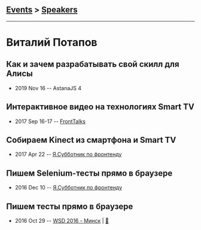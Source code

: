 ## [Events](../README.md) > [Speakers](../speakers.md)
---

# Виталий Потапов

## Как и зачем разрабатывать свой скилл для Алисы
- 2019 Nov 16 -- AstanaJS 4    
## Интерактивное видео на технологиях Smart TV
- 2017 Sep 16-17 -- [FrontTalks](https://events.yandex.ru/lib/talks/4911/)    
## Собираем Kinect из смартфона и Smart TV
- 2017 Apr 22 -- [Я.Субботник по фронтенду](https://events.yandex.ru/lib/talks/4568/)    
## Пишем Selenium-тесты прямо в браузере
- 2016 Dec 10 -- [Я.Субботник по фронтенду](https://events.yandex.ru/lib/talks/4261/)    
## Пишем тесты прямо в браузере
- 2016 Oct 29 -- [WSD 2016 - Минск](https://www.youtube.com/watch?v=vW4XCF8Kgfc)  | [:notebook:](https://wsd.events/2016/10/29/pres/autotester.pdf)  
